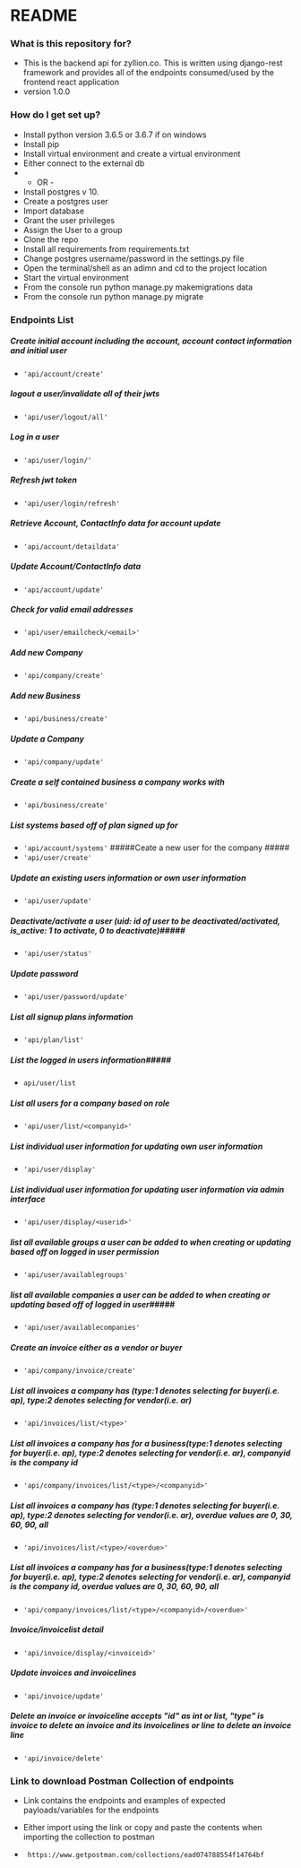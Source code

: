 # README #

### What is this repository for? ###

* This is the backend api for zyllion.co.  This is written using django-rest framework and provides all of the 
endpoints consumed/used by the frontend react application  
* version 1.0.0

### How do I get set up? ###

* Install python version 3.6.5 or 3.6.7 if on windows
* Install pip
* Install virtual environment and create a virtual environment
* Either connect to the external db 
*  - OR - 
* Install postgres v 10.
* Create a postgres user
* Import database
* Grant the user privileges
* Assign the User to a group
* Clone the repo
* Install all requirements from requirements.txt
* Change postgres username/password in the settings.py file
* Open the terminal/shell as an adimn and cd to the project location
* Start the virtual environment
* From the console run python manage.py makemigrations data
* From the console run python manage.py migrate

### Endpoints List ###
##### Create initial account including the account, account contact information and initial user #####
* ```'api/account/create'```
##### logout a user/invalidate all of their jwts #####
* ```'api/user/logout/all'```
##### Log in a user #####
* ```'api/user/login/'```
##### Refresh jwt token ##### 
* ```'api/user/login/refresh'```
##### Retrieve Account, ContactInfo data for account update #####
* ```'api/account/detaildata'```
##### Update Account/ContactInfo data #####
* ```'api/account/update'```
##### Check for valid email addresses #####
* ```'api/user/emailcheck/<email>'```
##### Add new Company #####
* ```'api/company/create'```
##### Add new Business #####
* ```'api/business/create'```
##### Update a  Company #####
* ```'api/company/update'```
##### Create a self contained business a company works with #####
* ```'api/business/create'```
##### List systems based off of plan signed up for #####
* ```'api/account/systems'```
#####Ceate a new user for the company #####
* ```'api/user/create'```
##### Update an existing users information or own user information #####
* ```'api/user/update'```
##### Deactivate/activate a user (uid: id of user to be deactivated/activated, is_active: 1 to activate, 0 to deactivate)#####
* ```'api/user/status'```
##### Update password #####
* ```'api/user/password/update'```
##### List all signup plans information #####
* ```'api/plan/list'```
##### List the logged in users information#####
* ```api/user/list```
##### List all users for a company based on role #####
* ```'api/user/list/<companyid>'```
##### List individual user information for updating own user information #####
* ```'api/user/display'```
##### List individual user information for updating user information via admin interface #####
* ```'api/user/display/<userid>'```
##### list all available groups a user can be added to when creating or updating based off on logged in user permission #####
* ```'api/user/availablegroups'```
##### list all available companies a user can be added to when creating or updating based off of logged in user#####
* ```'api/user/availablecompanies'```
##### Create an invoice either as a vendor or buyer #####
* ```'api/company/invoice/create'```
##### List all invoices a company has (type:1 denotes selecting for buyer(i.e. ap), type:2 denotes selecting for vendor(i.e. ar) #####
* ```'api/invoices/list/<type>'```
##### List all invoices a company has for a business(type:1 denotes selecting for buyer(i.e. ap), type:2 denotes selecting for vendor(i.e. ar), companyid is the company id #####
* ```'api/company/invoices/list/<type>/<companyid>'```
##### List all invoices a company has (type:1 denotes selecting for buyer(i.e. ap), type:2 denotes selecting for vendor(i.e. ar), overdue values are 0, 30, 60, 90, all #####
* ```'api/invoices/list/<type>/<overdue>'```
##### List all invoices a company has for a business(type:1 denotes selecting for buyer(i.e. ap), type:2 denotes selecting for vendor(i.e. ar), companyid is the company id, overdue values are 0, 30, 60, 90, all #####
* ```'api/company/invoices/list/<type>/<companyid>/<overdue>'```
##### Invoice/invoicelist detail #####
* ```'api/invoice/display/<invoiceid>'```
##### Update invoices and invoicelines #####
* ```'api/invoice/update'```
##### Delete an invoice or invoiceline  accepts "id" as int or list, "type" is invoice to delete an invoice and its invoicelines or line to delete an invoice line #####
* ```'api/invoice/delete'```

### Link to download Postman Collection of endpoints ###

* Link contains the endpoints and examples of expected payloads/variables for the endpoints

* Either import using the link or copy and paste the contents when importing the collection to postman

* ``` https://www.getpostman.com/collections/ead074788554f14764bf```


